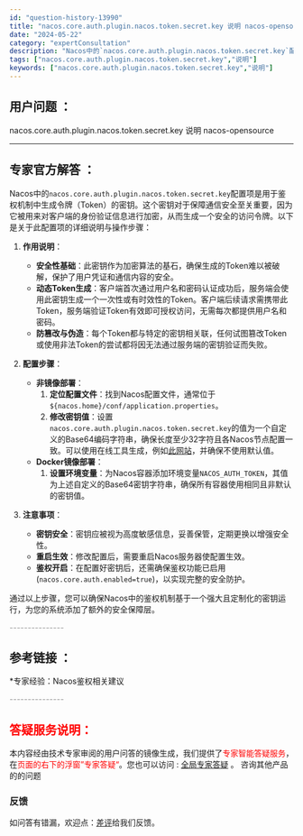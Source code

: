```yaml
---
id: "question-history-13990"
title: "nacos.core.auth.plugin.nacos.token.secret.key 说明 nacos-opensource"
date: "2024-05-22"
category: "expertConsultation"
description: "Nacos中的`nacos.core.auth.plugin.nacos.token.secret.key`配置项是用于鉴权机制中生成令牌（Token）的密钥。这个密钥对于保障通信安全至关重要，因为它被用来对客户端的身份验证信息进行加密，从而生成一个安全的访问令牌。以下是关于此配置项的详细说明与操作"
tags: ["nacos.core.auth.plugin.nacos.token.secret.key","说明"]
keywords: ["nacos.core.auth.plugin.nacos.token.secret.key","说明"]
---
```


## 用户问题 ： 
 nacos.core.auth.plugin.nacos.token.secret.key 说明 nacos-opensource 

---------------
## 专家官方解答 ：

Nacos中的`nacos.core.auth.plugin.nacos.token.secret.key`配置项是用于鉴权机制中生成令牌（Token）的密钥。这个密钥对于保障通信安全至关重要，因为它被用来对客户端的身份验证信息进行加密，从而生成一个安全的访问令牌。以下是关于此配置项的详细说明与操作步骤：

1. **作用说明**：
   - **安全性基础**：此密钥作为加密算法的基石，确保生成的Token难以被破解，保护了用户凭证和通信内容的安全。
   - **动态Token生成**：客户端首次通过用户名和密码认证成功后，服务端会使用此密钥生成一个一次性或有时效性的Token。客户端后续请求需携带此Token，服务端验证Token有效即可授权访问，无需每次都提供用户名和密码。
   - **防篡改与伪造**：每个Token都与特定的密钥相关联，任何试图篡改Token或使用非法Token的尝试都将因无法通过服务端的密钥验证而失败。

2. **配置步骤**：
   - **非镜像部署**：
     1. **定位配置文件**：找到Nacos配置文件，通常位于`${nacos.home}/conf/application.properties`。
     2. **修改密钥值**：设置`nacos.core.auth.plugin.nacos.token.secret.key`的值为一个自定义的Base64编码字符串，确保长度至少32字符且各Nacos节点配置一致。可以使用在线工具生成，例如[此网站](https://base64.us)，并确保不使用默认值。
   - **Docker镜像部署**：
     1. **设置环境变量**：为Nacos容器添加环境变量`NACOS_AUTH_TOKEN`，其值为上述自定义的Base64密钥字符串，确保所有容器使用相同且非默认的密钥值。

3. **注意事项**：
   - **密钥安全**：密钥应被视为高度敏感信息，妥善保管，定期更换以增强安全性。
   - **重启生效**：修改配置后，需要重启Nacos服务器使配置生效。
   - **鉴权开启**：在配置好密钥后，还需确保鉴权功能已启用(`nacos.core.auth.enabled=true`)，以实现完整的安全防护。

通过以上步骤，您可以确保Nacos中的鉴权机制基于一个强大且定制化的密钥运行，为您的系统添加了额外的安全保障层。


<font color="#949494">---------------</font> 


## 参考链接 ：

*专家经验：Nacos鉴权相关建议 


 <font color="#949494">---------------</font> 
 


## <font color="#FF0000">答疑服务说明：</font> 

本内容经由技术专家审阅的用户问答的镜像生成，我们提供了<font color="#FF0000">专家智能答疑服务</font>，在<font color="#FF0000">页面的右下的浮窗”专家答疑“</font>。您也可以访问 : [全局专家答疑](https://opensource.alibaba.com/chatBot) 。 咨询其他产品的的问题

### 反馈
如问答有错漏，欢迎点：[差评](https://ai.nacos.io/user/feedbackByEnhancerGradePOJOID?enhancerGradePOJOId=14008)给我们反馈。

